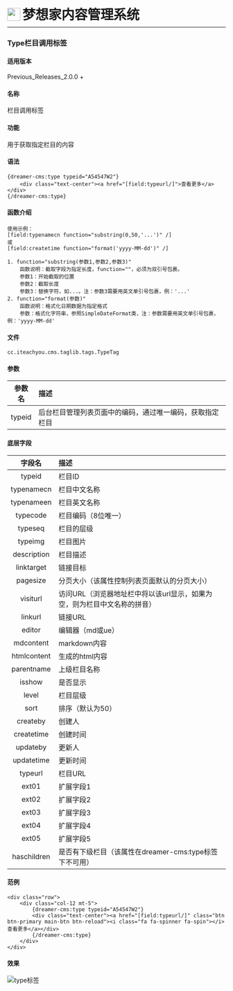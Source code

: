 <div style="display: flex;">
	<img src="https://oss.iteachyou.cc/logo.png" height="30" />
	<div style="margin-left: 5px; font-size: 30px; line-height: 30px; font-weight: bold;">梦想家内容管理系统</div>
</div>

----------
### Type栏目调用标签

#### 适用版本
<p>
Previous_Releases_2.0.0 + 
</p>

#### 名称
<p>
栏目调用标签
</p>

#### 功能
<p>
用于获取指定栏目的内容
</p>

#### 语法
```html?linenums
{dreamer-cms:type typeid="A54547W2"}
	<div class="text-center"><a href="[field:typeurl/]">查看更多</a></div>
{/dreamer-cms:type}
```

#### 函数介绍
```html?linenums
使用示例：
[field:typenamecn function="substring(0,50,'...')" /]
或
[field:createtime function="format('yyyy-MM-dd')" /]

1. function="substring(参数1,参数2,参数3)"
    函数说明：截取字段为指定长度，function=""，必须为双引号包裹。
    参数1：开始截取的位置
    参数2：截取长度
    参数3：替换字符，如...。注：参数3需要用英文单引号包裹，例：'...'
2. function="format(参数)"
    函数说明：格式化日期数据为指定格式
    参数：格式化字符串，参照SimpleDateFormat类，注：参数需要用英文单引号包裹，例：'yyyy-MM-dd'
```

#### 文件
```java?linenums
cc.iteachyou.cms.taglib.tags.TypeTag
```

#### 参数
参数名|描述
:--:|:--
typeid|后台栏目管理列表页面中的编码，通过唯一编码，获取指定栏目

#### 底层字段
字段名|描述
:--:|:--
typeid|栏目ID
typenamecn|栏目中文名称
typenameen|栏目英文名称
typecode|栏目编码（8位唯一）
typeseq|栏目的层级
typeimg|栏目图片
description|栏目描述
linktarget|链接目标
pagesize|分页大小（该属性控制列表页面默认的分页大小）
visiturl|访问URL（浏览器地址栏中将以该url显示，如果为空，则为栏目中文名称的拼音）
linkurl|链接URL
editor|编辑器（md或ue）
mdcontent|markdown内容
htmlcontent|生成的html内容
parentname|上级栏目名称
isshow|是否显示
level|栏目层级
sort|排序（默认为50）
createby|创建人
createtime|创建时间
updateby|更新人
updatetime|更新时间
typeurl|栏目URL
ext01|扩展字段1
ext02|扩展字段2
ext03|扩展字段3
ext04|扩展字段4
ext05|扩展字段5
haschildren|是否有下级栏目（该属性在dreamer-cms:type标签下不可用）

#### 范例
```html?linenums
<div class="row">
	<div class="col-12 mt-5">
		{dreamer-cms:type typeid="A54547W2"}
		<div class="text-center"><a href="[field:typeurl/]" class="btn btn-primary main-btn btn-reload"><i class="fa fa-spinner fa-spin"></i> 查看更多</a></div>
		{/dreamer-cms:type}
	</div>
</div>
```

#### 效果
![type标签](https://oss.iteachyou.cc/1-1ZQ91P6090-L.png "type标签")
